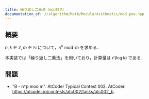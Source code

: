 ```yaml
---
title: 繰り返し二乗法（mod付き）
documentation_of: //algorithm/Math/ModularArithmetic/mod_pow.hpp
---
```



## 概要

$n, k \in \mathbb{Z}, m \in \mathbb{N}$ について，$n^k \bmod m$ を求める．

本実装では「繰り返し二乗法」を用いており，計算量は $\mathcal{O}(\log k)$ である．

## 問題

- "B - n^p mod m". AtCoder Typical Contest 002. AtCoder. <https://atcoder.jp/contests/atc002/tasks/atc002_b>.

